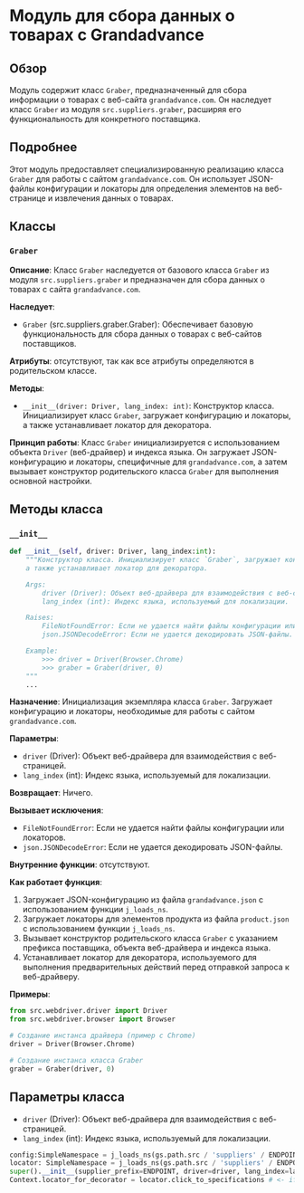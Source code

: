 # Модуль для сбора данных о товарах с Grandadvance

## Обзор

Модуль содержит класс `Graber`, предназначенный для сбора информации о товарах с веб-сайта `grandadvance.com`. Он наследует класс `Graber` из модуля `src.suppliers.graber`, расширяя его функциональность для конкретного поставщика.

## Подробнее

Этот модуль предоставляет специализированную реализацию класса `Graber` для работы с сайтом `grandadvance.com`. Он использует JSON-файлы конфигурации и локаторы для определения элементов на веб-странице и извлечения данных о товарах.

## Классы

### `Graber`

**Описание**: Класс `Graber` наследуется от базового класса `Graber` из модуля `src.suppliers.graber` и предназначен для сбора данных о товарах с сайта `grandadvance.com`.

**Наследует**:
- `Graber` (src.suppliers.graber.Graber): Обеспечивает базовую функциональность для сбора данных о товарах с веб-сайтов поставщиков.

**Атрибуты**: отсутствуют, так как все атрибуты определяются в родительском классе.

**Методы**:
- `__init__(driver: Driver, lang_index: int)`: Конструктор класса. Инициализирует класс `Graber`, загружает конфигурацию и локаторы, а также устанавливает локатор для декоратора.

**Принцип работы**:
Класс `Graber` инициализируется с использованием объекта `Driver` (веб-драйвер) и индекса языка. Он загружает JSON-конфигурацию и локаторы, специфичные для `grandadvance.com`, а затем вызывает конструктор родительского класса `Graber` для выполнения основной настройки.

## Методы класса

### `__init__`

```python
def __init__(self, driver: Driver, lang_index:int):
    """Конструктор класса. Инициализирует класс `Graber`, загружает конфигурацию и локаторы,
    а также устанавливает локатор для декоратора.

    Args:
        driver (Driver): Объект веб-драйвера для взаимодействия с веб-страницей.
        lang_index (int): Индекс языка, используемый для локализации.

    Raises:
        FileNotFoundError: Если не удается найти файлы конфигурации или локаторов.
        json.JSONDecodeError: Если не удается декодировать JSON-файлы.

    Example:
        >>> driver = Driver(Browser.Chrome)
        >>> graber = Graber(driver, 0)
    """
    ...
```
**Назначение**: Инициализация экземпляра класса `Graber`. Загружает конфигурацию и локаторы, необходимые для работы с сайтом `grandadvance.com`.

**Параметры**:
- `driver` (Driver): Объект веб-драйвера для взаимодействия с веб-страницей.
- `lang_index` (int): Индекс языка, используемый для локализации.

**Возвращает**: Ничего.

**Вызывает исключения**:
- `FileNotFoundError`: Если не удается найти файлы конфигурации или локаторов.
- `json.JSONDecodeError`: Если не удается декодировать JSON-файлы.

**Внутренние функции**: отсутствуют.

**Как работает функция**:
1. Загружает JSON-конфигурацию из файла `grandadvance.json` с использованием функции `j_loads_ns`.
2. Загружает локаторы для элементов продукта из файла `product.json` с использованием функции `j_loads_ns`.
3. Вызывает конструктор родительского класса `Graber` с указанием префикса поставщика, объекта веб-драйвера и индекса языка.
4. Устанавливает локатор для декоратора, используемого для выполнения предварительных действий перед отправкой запроса к веб-драйверу.

**Примеры**:

```python
from src.webdriver.driver import Driver
from src.webdriver.browser import Browser

# Создание инстанса драйвера (пример с Chrome)
driver = Driver(Browser.Chrome)

# Создание инстанса класса Graber
graber = Graber(driver, 0)
```
## Параметры класса

- `driver` (Driver): Объект веб-драйвера для взаимодействия с веб-страницей.
- `lang_index` (int): Индекс языка, используемый для локализации.

```python
config:SimpleNamespace = j_loads_ns(gs.path.src / 'suppliers' / ENDPOINT / f'{ENDPOINT}.json')
locator: SimpleNamespace = j_loads_ns(gs.path.src / 'suppliers' / ENDPOINT / 'locators' / 'product.json')
super().__init__(supplier_prefix=ENDPOINT, driver=driver, lang_index=lang_index)
Context.locator_for_decorator = locator.click_to_specifications # <- if locator not definded decorator